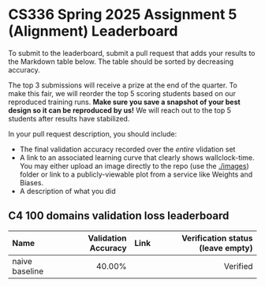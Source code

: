 # CS336 Spring 2025 Assignment 5 (Alignment) Leaderboard

To submit to the leaderboard, submit a pull request that adds your results to
the Markdown table below. The table should be sorted by decreasing accuracy.

The top 3 submissions will receive a prize at the end of the quarter.
To make this fair, we will reorder the top 5 scoring students based on our reproduced training runs.
**Make sure you save a snapshot of your best design so it can be reproduced by us!**
We will reach out to the top 5 students after results have stabilized.

In your pull request description, you should include:

- The final validation accuracy recorded over the _entire_ vlidation set
- A link to an associated learning curve that clearly shows wallclock-time.
  You may either upload an image directly
  to the repo (use the [./images](./images)) folder or link to a
  publicly-viewable plot from a service like Weights and Biases.
- A description of what you did

## C4 100 domains validation loss leaderboard

| Name           | Validation Accuracy | Link  | Verification status (leave empty) |
| :------------- | ------------------: | ----: | --------------------------------: |
| naive baseline |              40.00% |       |                          Verified |
